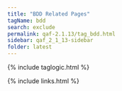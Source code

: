 ```yaml
---
title: "BDD Related Pages"
tagName: bdd
search: exclude
permalink: qaf-2.1.13/tag_bdd.html
sidebar: qaf_2_1_13-sidebar
folder: latest
---
```

{% include taglogic.html %}

{% include links.html %}
